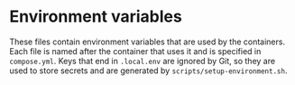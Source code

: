 # Environment variables

These files contain environment variables that are used by the containers. Each
file is named after the container that uses it and is specified in
`compose.yml`. Keys that end in `.local.env` are ignored by Git, so they are
used to store secrets and are generated by `scripts/setup-environment.sh`.
